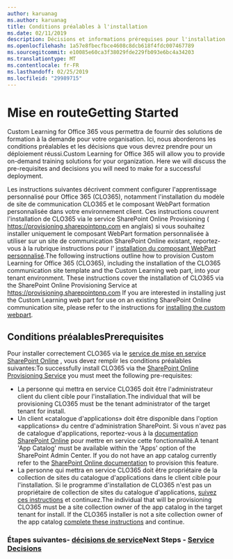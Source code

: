 ```yaml
---
author: karuanag
ms.author: karuanag
title: Conditions préalables à l'installation
ms.date: 02/11/2019
description: Décisions et informations prérequises pour l'installation et la configuration de l'apprentissage personnalisé
ms.openlocfilehash: 1a57e8fbecfbce4608c8dcb618f4fdc007467789
ms.sourcegitcommit: e10085e60ca3f38029fde229fb093e6bc4a34203
ms.translationtype: MT
ms.contentlocale: fr-FR
ms.lasthandoff: 02/25/2019
ms.locfileid: "29989715"
---
```

# <a name="getting-started"></a><span data-ttu-id="502f9-103">Mise en route</span><span class="sxs-lookup"><span data-stu-id="502f9-103">Getting Started</span></span>

<span data-ttu-id="502f9-p101">Custom Learning for Office 365 vous permettra de fournir des solutions de formation à la demande pour votre organisation.  Ici, nous aborderons les conditions préalables et les décisions que vous devrez prendre pour un déploiement réussi.</span><span class="sxs-lookup"><span data-stu-id="502f9-p101">Custom Learning for Office 365 will allow you to provide on-demand training solutions for your organization.  Here we will discuss the pre-requisites and decisions you will need to make for a successful deployment.</span></span>

<span data-ttu-id="502f9-p102">Les instructions suivantes décrivent comment configurer l'apprentissage personnalisé pour Office 365 (CLO365), notamment l'installation du modèle de site de communication CLO365 et le composant WebPart formation personnalisée dans votre environnement client. Ces instructions couvrent l'installation de CLO365 via le service SharePoint Online Provisioning ( https://provisioning.sharepointpnp.com en anglais) si vous souhaitez installer uniquement le composant WebPart formation personnalisée à utiliser sur un site de communication SharePoint Online existant, reportez-vous à la rubrique instructions pour l' [installation du composant WebPart personnalisé](installwebpart.md).</span><span class="sxs-lookup"><span data-stu-id="502f9-p102">The following instructions outline how to provision Custom Learning for Office 365 (CLO365), including the installation of the CLO365 communication site template and the Custom Learning web part, into your tenant environment. These instructions cover the installation of CLO365 via the SharePoint Online Provisioning Service at https://provisioning.sharepointpnp.com    If you are interested in installing just the Custom Learning web part for use on an existing SharePoint Online communication site, please refer to the instructions for [installing the custom webpart](installwebpart.md).</span></span> 

## <a name="prerequisites"></a><span data-ttu-id="502f9-108">Conditions préalables</span><span class="sxs-lookup"><span data-stu-id="502f9-108">Prerequisites</span></span>
 
<span data-ttu-id="502f9-109">Pour installer correctement CLO365 via le [service de mise en service SharePoint Online](https://provisioning.sharepointpnp.com) , vous devez remplir les conditions préalables suivantes:</span><span class="sxs-lookup"><span data-stu-id="502f9-109">To successfully install CLO365 via the [SharePoint Online Provisioning Service](https://provisioning.sharepointpnp.com) you must meet the following pre-requisites:</span></span> 
 
- <span data-ttu-id="502f9-110">La personne qui mettra en service CLO365 doit être l'administrateur client du client cible pour l'installation.</span><span class="sxs-lookup"><span data-stu-id="502f9-110">The individual that will be provisioning CLO365 must be the tenant administrator of the target tenant for install.</span></span>  
- <span data-ttu-id="502f9-p103">Un client «catalogue d'applications» doit être disponible dans l'option «applications» du centre d'administration SharePoint. Si vous n'avez pas de catalogue d'applications, reportez-vous à la [documentation SharePoint Online](https://docs.microsoft.com/en-us/sharepoint/use-app-catalog) pour mettre en service cette fonctionnalité.</span><span class="sxs-lookup"><span data-stu-id="502f9-p103">A tenant 'App Catalog' must be available within the 'Apps' option of the SharePoint Admin Center. If you do not have an app catalog currently refer to the [SharePoint Online documentation](https://docs.microsoft.com/en-us/sharepoint/use-app-catalog) to provision this feature.</span></span>  
- <span data-ttu-id="502f9-p104">La personne qui mettra en service CLO365 doit être propriétaire de la collection de sites du catalogue d'applications dans le client cible pour l'installation. Si le programme d'installation de CLO365 n'est pas un propriétaire de collection de sites du catalogue d'applications, [suivez ces instructions](addappadmin.md) et continuez.</span><span class="sxs-lookup"><span data-stu-id="502f9-p104">The individual that will be provisioning CLO365 must be a site collection owner of the app catalog in the target tenant for install. If the CLO365 installer is not a site collection owner of the app catalog [complete these instructions](addappadmin.md) and continue.</span></span>  

### <a name="next-steps---service-decisionsservicedecisionsmd"></a><span data-ttu-id="502f9-115">Étapes suivantes- [décisions de service](servicedecisions.md)</span><span class="sxs-lookup"><span data-stu-id="502f9-115">Next Steps - [Service Decisions](servicedecisions.md)</span></span>

